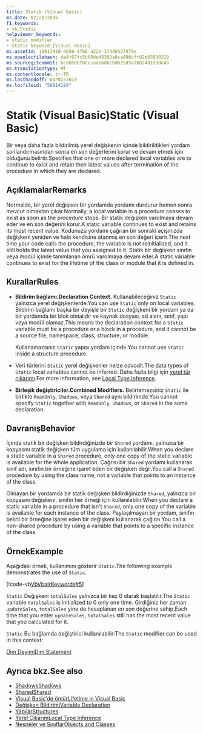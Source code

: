 ```yaml
---
title: Statik (Visual Basic)
ms.date: 07/20/2015
f1_keywords:
- vb.Static
helpviewer_keywords:
- static modifier
- Static keyword [Visual Basic]
ms.assetid: 19013910-4658-47b6-a22e-1744b527979e
ms.openlocfilehash: de4f67fc5b60de48383a8ca886cff02b03830318
ms.sourcegitcommit: bce0586f0cccaae6d6cbd625d5a7b824d1d3de4b
ms.translationtype: MT
ms.contentlocale: tr-TR
ms.lasthandoff: 04/02/2019
ms.locfileid: "58814184"
---
```

# <a name="static-visual-basic"></a><span data-ttu-id="7db0c-102">Statik (Visual Basic)</span><span class="sxs-lookup"><span data-stu-id="7db0c-102">Static (Visual Basic)</span></span>
<span data-ttu-id="7db0c-103">Bir veya daha fazla bildirilmiş yerel değişkenin içinde bildirildikleri yordam sonlandırmasından sonra en son değerlerini korur ve devam etmek için olduğunu belirtir.</span><span class="sxs-lookup"><span data-stu-id="7db0c-103">Specifies that one or more declared local variables are to continue to exist and retain their latest values after termination of the procedure in which they are declared.</span></span>  
  
## <a name="remarks"></a><span data-ttu-id="7db0c-104">Açıklamalar</span><span class="sxs-lookup"><span data-stu-id="7db0c-104">Remarks</span></span>  
 <span data-ttu-id="7db0c-105">Normalde, bir yerel değişken bir yordamda yordamı durdurur hemen sonra mevcut olmaktan çıkar.</span><span class="sxs-lookup"><span data-stu-id="7db0c-105">Normally, a local variable in a procedure ceases to exist as soon as the procedure stops.</span></span> <span data-ttu-id="7db0c-106">Bir statik değişken varolmaya devam eder ve en son değerini korur.</span><span class="sxs-lookup"><span data-stu-id="7db0c-106">A static variable continues to exist and retains its most recent value.</span></span> <span data-ttu-id="7db0c-107">Kodunuzu yordamı çağıran bir sonraki açışınızda değişkeni yeniden ve hala kendisine atanmış en son değeri içerir.</span><span class="sxs-lookup"><span data-stu-id="7db0c-107">The next time your code calls the procedure, the variable is not reinitialized, and it still holds the latest value that you assigned to it.</span></span> <span data-ttu-id="7db0c-108">Statik bir değişken sınıfın veya modül içinde tanımlanan ömrü varolmaya devam eder.</span><span class="sxs-lookup"><span data-stu-id="7db0c-108">A static variable continues to exist for the lifetime of the class or module that it is defined in.</span></span>  
  
## <a name="rules"></a><span data-ttu-id="7db0c-109">Kurallar</span><span class="sxs-lookup"><span data-stu-id="7db0c-109">Rules</span></span>  
  
-   <span data-ttu-id="7db0c-110">**Bildirim bağlamı.**</span><span class="sxs-lookup"><span data-stu-id="7db0c-110">**Declaration Context.**</span></span> <span data-ttu-id="7db0c-111">Kullanabileceğiniz `Static` yalnızca yerel değişkenlerde.</span><span class="sxs-lookup"><span data-stu-id="7db0c-111">You can use `Static` only on local variables.</span></span> <span data-ttu-id="7db0c-112">Bildirim bağlamı başka bir deyişle bir `Static` değişkeni bir yordam ya da bir yordamda bir blok olmalıdır ve kaynak dosyası, ad alanı, sınıf, yapı veya modül olamaz.</span><span class="sxs-lookup"><span data-stu-id="7db0c-112">This means the declaration context for a `Static` variable must be a procedure or a block in a procedure, and it cannot be a source file, namespace, class, structure, or module.</span></span>  
  
     <span data-ttu-id="7db0c-113">Kullanamazsınız `Static` yapısı yordam içinde.</span><span class="sxs-lookup"><span data-stu-id="7db0c-113">You cannot use `Static` inside a structure procedure.</span></span>  
  
-   <span data-ttu-id="7db0c-114">Veri türlerini `Static` yerel değişkenler nelze odvodit.</span><span class="sxs-lookup"><span data-stu-id="7db0c-114">The data types of `Static` local variables cannot be inferred.</span></span> <span data-ttu-id="7db0c-115">Daha fazla bilgi için [yerel tür çıkarımı](../../../visual-basic/programming-guide/language-features/variables/local-type-inference.md).</span><span class="sxs-lookup"><span data-stu-id="7db0c-115">For more information, see [Local Type Inference](../../../visual-basic/programming-guide/language-features/variables/local-type-inference.md).</span></span>  
  
-   <span data-ttu-id="7db0c-116">**Birleşik değiştiriciler.**</span><span class="sxs-lookup"><span data-stu-id="7db0c-116">**Combined Modifiers.**</span></span> <span data-ttu-id="7db0c-117">Belirtemezsiniz `Static` ile birlikte `ReadOnly`, `Shadows`, veya `Shared` aynı bildirimde.</span><span class="sxs-lookup"><span data-stu-id="7db0c-117">You cannot specify `Static` together with `ReadOnly`, `Shadows`, or `Shared` in the same declaration.</span></span>  
  
## <a name="behavior"></a><span data-ttu-id="7db0c-118">Davranış</span><span class="sxs-lookup"><span data-stu-id="7db0c-118">Behavior</span></span>  
 <span data-ttu-id="7db0c-119">İçinde statik bir değişken bildirdiğinizde bir `Shared` yordamı, yalnızca bir kopyasını statik değişken tüm uygulama için kullanılabilir.</span><span class="sxs-lookup"><span data-stu-id="7db0c-119">When you declare a static variable in a `Shared` procedure, only one copy of the static variable is available for the whole application.</span></span> <span data-ttu-id="7db0c-120">Çağrısı bir `Shared` yordamı kullanarak sınıf adı, sınıfın bir örneğine işaret eden bir değişken değil.</span><span class="sxs-lookup"><span data-stu-id="7db0c-120">You call a `Shared` procedure by using the class name, not a variable that points to an instance of the class.</span></span>  
  
 <span data-ttu-id="7db0c-121">Olmayan bir yordamda bir statik değişken bildirdiğinizde `Shared`, yalnızca bir kopyasını değişkeni, sınıfın her örneği için kullanılabilir.</span><span class="sxs-lookup"><span data-stu-id="7db0c-121">When you declare a static variable in a procedure that isn't `Shared`, only one copy of the variable is available for each instance of the class.</span></span> <span data-ttu-id="7db0c-122">Paylaşılmayan bir yordam, sınıfın belirli bir örneğine işaret eden bir değişkeni kullanarak çağırın.</span><span class="sxs-lookup"><span data-stu-id="7db0c-122">You call a non-shared procedure by using a variable that points to a specific instance of the class.</span></span>  
  
## <a name="example"></a><span data-ttu-id="7db0c-123">Örnek</span><span class="sxs-lookup"><span data-stu-id="7db0c-123">Example</span></span>  
 <span data-ttu-id="7db0c-124">Aşağıdaki örnek, kullanımını gösterir `Static`.</span><span class="sxs-lookup"><span data-stu-id="7db0c-124">The following example demonstrates the use of `Static`.</span></span>  
  
 [!code-vb[VbVbalrKeywords#5](~/samples/snippets/visualbasic/VS_Snippets_VBCSharp/VbVbalrKeywords/VB/Class1.vb#5)]  
  
 <span data-ttu-id="7db0c-125">`Static` Değişkeni `totalSales` yalnızca bir kez 0 olarak başlatılır.</span><span class="sxs-lookup"><span data-stu-id="7db0c-125">The `Static` variable `totalSales` is initialized to 0 only one time.</span></span> <span data-ttu-id="7db0c-126">Girdiğiniz her zaman `updateSales`, `totalSales` yine de hesaplanan en son değerine sahip.</span><span class="sxs-lookup"><span data-stu-id="7db0c-126">Each time that you enter `updateSales`, `totalSales` still has the most recent value that you calculated for it.</span></span>  
  
 <span data-ttu-id="7db0c-127">`Static` Bu bağlamda değiştirici kullanılabilir:</span><span class="sxs-lookup"><span data-stu-id="7db0c-127">The `Static` modifier can be used in this context:</span></span>  
  
 [<span data-ttu-id="7db0c-128">Dim Deyimi</span><span class="sxs-lookup"><span data-stu-id="7db0c-128">Dim Statement</span></span>](../../../visual-basic/language-reference/statements/dim-statement.md)  
  
## <a name="see-also"></a><span data-ttu-id="7db0c-129">Ayrıca bkz.</span><span class="sxs-lookup"><span data-stu-id="7db0c-129">See also</span></span>

- [<span data-ttu-id="7db0c-130">Shadows</span><span class="sxs-lookup"><span data-stu-id="7db0c-130">Shadows</span></span>](../../../visual-basic/language-reference/modifiers/shadows.md)
- [<span data-ttu-id="7db0c-131">Shared</span><span class="sxs-lookup"><span data-stu-id="7db0c-131">Shared</span></span>](../../../visual-basic/language-reference/modifiers/shared.md)
- [<span data-ttu-id="7db0c-132">Visual Basic'de ömür</span><span class="sxs-lookup"><span data-stu-id="7db0c-132">Lifetime in Visual Basic</span></span>](../../../visual-basic/programming-guide/language-features/declared-elements/lifetime.md)
- [<span data-ttu-id="7db0c-133">Değişken Bildirimi</span><span class="sxs-lookup"><span data-stu-id="7db0c-133">Variable Declaration</span></span>](../../../visual-basic/programming-guide/language-features/variables/variable-declaration.md)
- [<span data-ttu-id="7db0c-134">Yapılar</span><span class="sxs-lookup"><span data-stu-id="7db0c-134">Structures</span></span>](../../../visual-basic/programming-guide/language-features/data-types/structures.md)
- [<span data-ttu-id="7db0c-135">Yerel Çıkarım</span><span class="sxs-lookup"><span data-stu-id="7db0c-135">Local Type Inference</span></span>](../../../visual-basic/programming-guide/language-features/variables/local-type-inference.md)
- [<span data-ttu-id="7db0c-136">Nesneler ve Sınıflar</span><span class="sxs-lookup"><span data-stu-id="7db0c-136">Objects and Classes</span></span>](../../../visual-basic/programming-guide/language-features/objects-and-classes/index.md)
